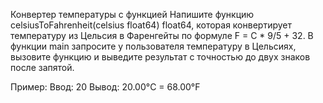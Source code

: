 Конвертер температуры с функцией
Напишите функцию celsiusToFahrenheit(celsius float64) float64, которая конвертирует температуру из Цельсия в Фаренгейты по формуле F = C * 9/5 + 32. В функции main запросите у пользователя температуру в Цельсиях, вызовите функцию и выведите результат с точностью до двух знаков после запятой.

Пример:
Ввод: 20
Вывод: 20.00°C = 68.00°F